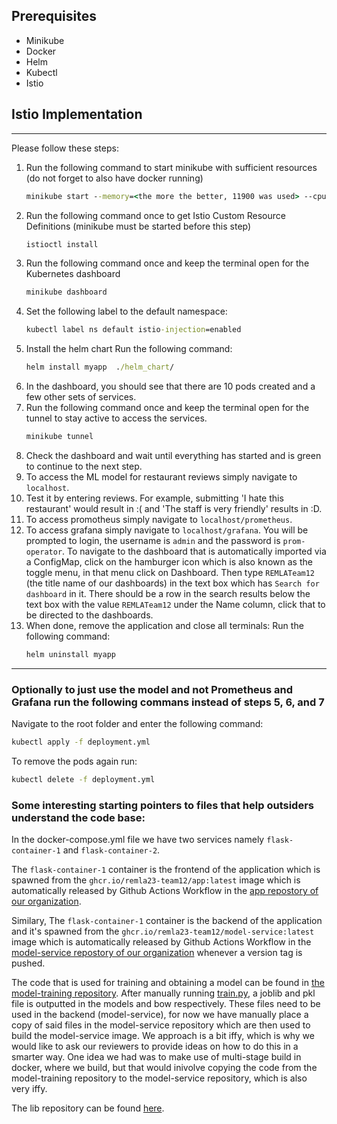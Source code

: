 ## Prerequisites

- Minikube
- Docker
- Helm
- Kubectl
- Istio
## Istio Implementation
---

Please follow these steps:
1. Run the  following command to start minikube with sufficient resources (do not forget to also have docker running)
    ```bat
    minikube start --memory=<the more the better, 11900 was used> --cpus=<the more the better, 4 was used>
    ```
2. Run the following command once to get Istio Custom Resource Definitions (minikube must be started before this step)
    ```bat
    istioctl install
    ```
3. Run the following command once and keep the terminal open for the Kubernetes dashboard
    ```bat
    minikube dashboard
    ```
4. Set the following label to the default namespace:
    ```bat
    kubectl label ns default istio-injection=enabled
    ```
5. Install the helm chart
    Run the following command:
    ```bat
    helm install myapp  ./helm_chart/
    ```
6. In the dashboard, you should see that there are 10 pods created and a few other sets of services.
7. Run the following command once and keep the terminal open for the tunnel to stay active to access the services.
    ```bat
    minikube tunnel
    ```
8. Check the dashboard and wait until everything has started and is green to continue to the next step.
9. To access the ML model for restaurant reviews simply navigate to `localhost`.
10. Test it by entering reviews. For example, submitting 'I hate this restaurant' would result in :( and 'The staff is very friendly' results in :D.
11. To access promotheus simply navigate to `localhost/prometheus`.
12. To access grafana simply navigate to `localhost/grafana`. You will be prompted to login, the username is `admin` and the password is `prom-operator`. To navigate to the dashboard that is automatically imported via a ConfigMap, click on the hamburger icon which is also known as the toggle menu, in that menu click on Dashboard. Then type `REMLATeam12` (the title name of our dashboards) in the text box which has `Search for dashboard` in it. There should be a row in the search results below the text box with the value `REMLATeam12` under the Name column, click that to be directed to the dashboards.
13. When done, remove the application and close all terminals: 
    Run the following command:
    ```bat
    helm uninstall myapp
    ```
---

### Optionally to just use the model and not Prometheus and Grafana run the following commans instead of steps 5, 6, and 7
   Navigate to the root folder and enter the following command:
```bat
kubectl apply -f deployment.yml
```

To remove the pods again run:
 ```bat
 kubectl delete -f deployment.yml
 ```

### Some interesting starting pointers to files that help outsiders understand the code base:
In the docker-compose.yml file we have two services namely `flask-container-1` and `flask-container-2`. 

The `flask-container-1` container is the frontend of the application which is spawned from the `ghcr.io/remla23-team12/app:latest` image which is automatically released by Github Actions Workflow in the [app repostory of our organization](https://github.com/remla23-team12/app).

Similary, The `flask-container-1` container is the backend of the application and it's spawned from the `ghcr.io/remla23-team12/model-service:latest` image which is automatically released by Github Actions Workflow in the [model-service repostory of our organization](https://github.com/remla23-team12/model-service) whenever a version tag is pushed.

The code that is used for training and obtaining a model can be found in [the model-training repository](https://github.com/remla23-team12/model-training). After manually running [train.py](https://github.com/remla23-team12/model-training/blob/main/train.py), a joblib and pkl file is outputted in the models and bow respectively. These files need to be used in the backend (model-service), for now we have manually place a copy of said files in the model-service repository which are then used to build the model-service image. We approach is a bit iffy, which is why we would like to ask our reviewers to provide ideas on how to do this in a smarter way. One idea we had was to make use of multi-stage build in docker, where we build, but that would inivolve copying the code from the model-training repository to the model-service repository, which is also very iffy.

The lib repository can be found [here](https://github.com/remla23-team12/lib).

